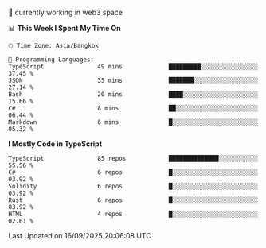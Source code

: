🔭 currently working in web3 space

<!--START_SECTION:waka-->
📊 **This Week I Spent My Time On** 

```text
🕑︎ Time Zone: Asia/Bangkok

💬 Programming Languages: 
TypeScript               49 mins             █████████░░░░░░░░░░░░░░░░   37.45 % 
JSON                     35 mins             ███████░░░░░░░░░░░░░░░░░░   27.14 % 
Bash                     20 mins             ████░░░░░░░░░░░░░░░░░░░░░   15.66 % 
C#                       8 mins              ██░░░░░░░░░░░░░░░░░░░░░░░   06.44 % 
Markdown                 6 mins              █░░░░░░░░░░░░░░░░░░░░░░░░   05.32 % 
```

**I Mostly Code in TypeScript** 

```text
TypeScript               85 repos            ██████████████░░░░░░░░░░░   55.56 % 
C#                       6 repos             █░░░░░░░░░░░░░░░░░░░░░░░░   03.92 % 
Solidity                 6 repos             █░░░░░░░░░░░░░░░░░░░░░░░░   03.92 % 
Rust                     6 repos             █░░░░░░░░░░░░░░░░░░░░░░░░   03.92 % 
HTML                     4 repos             █░░░░░░░░░░░░░░░░░░░░░░░░   02.61 % 
```




 Last Updated on 16/09/2025 20:06:08 UTC
<!--END_SECTION:waka-->
